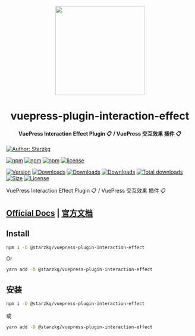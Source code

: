 <!-- markdownlint-disable -->
<p align="center">
  <img width="240" src="https://vuepress-star.shentuzhigang.cn/images/hero.png" style="text-align: center;"/>
</p>
<h1 align="center">vuepress-plugin-interaction-effect</h1>
<h4 align="center">VuePress Interaction Effect Plugin 📋 / VuePress 交互效果 插件 📋</h4>

[![Author: Starzkg](https://img.shields.io/badge/Author-Starzkg-blue.svg?style=for-the-badge)](https://shentuzhigang.cn)

<!-- markdownlint-restore -->

[![npm](https://badgen.net/npm/v/@starzkg/vuepress-plugin-interaction-effect)](https://www.npmjs.com/package/@starzkg/vuepress-plugin-interaction-effect)
[![npm](https://badgen.net/npm/v/@starzkg/vuepress-plugin-interaction-effect/beta)](https://www.npmjs.com/package/@starzkg/vuepress-plugin-interaction-effect)
[![npm](https://badgen.net/npm/v/@starzkg/vuepress-plugin-interaction-effect/next)](https://www.npmjs.com/package/@starzkg/vuepress-plugin-interaction-effect)
[![license](https://badgen.net/npm/license/@starzkg/vuepress-plugin-interaction-effect)](https://github.com/vuepress-star/vuepress-plugin-interaction-effect/blob/main/LICENSE)

[![Version](https://img.shields.io/npm/v/@starzkg/vuepress-plugin-interaction-effect.svg?style=flat-square&logo=npm)](https://www.npmjs.com/package/@starzkg/vuepress-plugin-interaction-effect)
[![Downloads](https://img.shields.io/npm/dw/@starzkg/vuepress-plugin-interaction-effect.svg?style=flat-square&logo=npm)](https://www.npmjs.com/package/@starzkg/vuepress-plugin-interaction-effect)
[![Downloads](https://img.shields.io/npm/dm/@starzkg/vuepress-plugin-interaction-effect.svg?style=flat-square&logo=npm)](https://www.npmjs.com/package/@starzkg/vuepress-plugin-interaction-effect)
[![Downloads](https://img.shields.io/npm/dy/@starzkg/vuepress-plugin-interaction-effect.svg?style=flat-square&logo=npm)](https://www.npmjs.com/package/@starzkg/vuepress-plugin-interaction-effect)
[![Total downloads](https://img.shields.io/npm/dt/@starzkg/vuepress-plugin-interaction-effect?style=flat-square&logo=npm)](https://www.npmjs.com/package/@starzkg/vuepress-plugin-interaction-effect)
[![Size](https://img.shields.io/bundlephobia/min/@starzkg/vuepress-plugin-interaction-effect?style=flat-square&logo=npm)](https://www.npmjs.com/package/@starzkg/vuepress-plugin-interaction-effect)
[![License](https://img.shields.io/npm/l/@starzkg/vuepress-plugin-interaction-effect.svg?style=flat-square&logo=npm)](https://github.com/vuepress-star/vuepress-plugin-interaction-effect/blob/main/LICENSE)

VuePress Interaction Effect Plugin 📋 / VuePress 交互效果 插件 📋

## [Official Docs](https://vuepress-theme-star.github.io/interaction-effect/) | [官方文档](https://vuepress-theme-star.github.io/interaction-effect/zh/)

## Install

```bash
npm i -D @starzkg/vuepress-plugin-interaction-effect
```

Or

```bash
yarn add -D @starzkg/vuepress-plugin-interaction-effect
```

## 安装

```bash
npm i -D @starzkg/vuepress-plugin-interaction-effect
```

或

```bash
yarn add -D @starzkg/vuepress-plugin-interaction-effect
```
